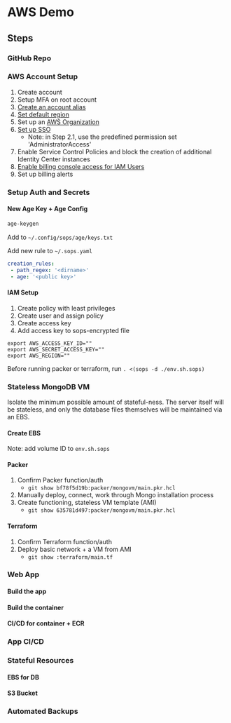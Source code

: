 # AWS Demo

## Steps

### GitHub Repo

### AWS Account Setup

1. Create account
2. Setup MFA on root account
3. [Create an account alias](https://docs.aws.amazon.com/IAM/latest/UserGuide/account-alias-create.html)
4. [Set default region](https://docs.aws.amazon.com/awsconsolehelpdocs/latest/gsg/change-default-region.html)
5. Set up an [AWS Organization](https://docs.aws.amazon.com/organizations/latest/userguide/orgs_tutorials_basic.html)
6. [Set up SSO](https://docs.aws.amazon.com/singlesignon/latest/userguide/idp-microsoft-entra.html)
   - Note: in Step 2.1, use the predefined permission set 'AdministratorAccess'
7. Enable Service Control Policies and block the creation of additional Identity
   Center instances
8. [Enable billing console access for IAM Users](https://stackoverflow.com/questions/74728379/)
9. Set up billing alerts

### Setup Auth and Secrets

#### New Age Key + Age Config

```sh
age-keygen
```

Add to `~/.config/sops/age/keys.txt`

Add new rule to `~/.sops.yaml`

```yaml
creation_rules:
 - path_regex: '<dirname>'
 - age: '<public key>'
```

#### IAM Setup

1. Create policy with least privileges
2. Create user and assign policy
3. Create access key
4. Add access key to sops-encrypted file

```sh:secrets.sh.enc
export AWS_ACCESS_KEY_ID=""
export AWS_SECRET_ACCESS_KEY=""
export AWS_REGION=""
```

Before running packer or terraform, run `. <(sops -d ./env.sh.sops)`

### Stateless MongoDB VM

Isolate the minimum possible amount of stateful-ness. 
The server itself will be stateless, and only the database files themselves will
be maintained via an EBS.

#### Create EBS

Note: add volume ID to `env.sh.sops`

#### Packer

1. Confirm Packer function/auth 
   - `git show bf78f5d19b:packer/mongovm/main.pkr.hcl`
2. Manually deploy, connect, work through Mongo installation process
3. Create functioning, stateless VM template (AMI)
   - `git show 635781d497:packer/mongovm/main.pkr.hcl`

#### Terraform

1. Confirm Terraform function/auth
2. Deploy basic network + a VM from AMI
   - `git show :terraform/main.tf`

### Web App 

#### Build the app

#### Build the container

#### CI/CD for container + ECR

### App CI/CD

### Stateful Resources

#### EBS for DB

#### S3 Bucket

### Automated Backups
